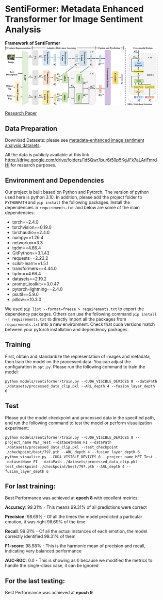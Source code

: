 # SentiFormer: Metadata Enhanced Transformer for Image Sentiment Analysis

[//]: # (Pytorch implementation of my model.)

**Framework of SentiFormer**
<img src="framework.png"/>

[Research Paper](https://arxiv.org/abs/2502.15322)
  
## Data Preparation
Download Datasets: please see [metadata-enhanced image sentiment analysis datasets](https://drive.google.com/drive/folders/1d5Qwr7pur6t50p5KgJFk7aLArlFmrdHI).

All the data is publicly available at this link https://drive.google.com/drive/folders/1d5Qwr7pur6t50p5KgJFk7aLArlFmrdHI for research purposes.

## Environment and Dependencies
Our project is built based on Python and Pytorch. 
The version of python used here is python 3.10. In addition, please add the project folder to `PYTHONPATH` and `pip install` the following packages. Install the dependencies in `requirements.txt` and below are some of the main dependencies:
- torch==2.4.0
- torchvision==0.19.0
- torchaudio==2.4.0
- numpy==1.26.4
- networkx==3.3
- tqdm==4.66.4
- GitPython==3.1.43
- requests==2.23.2
- scikit-learn==1.5.1
- transformers==4.44.0
- tqdm==4.66.4
- datasets==2.19.2
- prompt_toolkit==3.0.47
- pytorch-lightning==2.4.0
- psutil==5.9.0
- pillow==10.3.0

We used `pip list --format=freeze > requirements.txt` to export the dependency packages. Others can use the following command `pip install -r requirements.txt` to directly import all the packages from `requirements.txt` into a new environment.
Check that cuda versions match between your pytorch installation and dependency packages.

## Training
First, obtain and standardize the representation of images and metadata, then train the model on the processed data. You can adjust the configuration in `opt.py`. Please run the following command to train the model:

```
python models/sentiformer/train.py --CUDA_VISIBLE_DEVICES 0 --dataPath ./datasets/processed_data_clip.pkl --ARL_depth 4 --fusion_layer_depth 6
```

## Test
Please put the model checkpoint and processed data in the specified path, and run the following command to test the model or perform visualization experiment:

```
python models/sentiformer/train.py --CUDA_VISIBLE_DEVICES 0 --project_name MET_Test --datasetName FI --dataPath ./datasets/processed_data_clip.pkl --test_checkpoint ./checkpoint/best/797.pth --ARL_depth 4 --fusion_layer_depth 6
python visualize.py --CUDA_VISIBLE_DEVICES 0 --project_name MET_Test --datasetName FI --dataPath ./datasets/processed_data_clip.pkl --test_checkpoint ./checkpoint/best/797.pth --ARL_depth 4 --fusion_layer_depth 6
```



## For last training: 
Best Performance was achieved at **epoch 8** with excellent metrics:

**Accuracy**: 99.31% - This means 99.31% of all predictions were correct

**Precision**: 98.69% - Of all the times the model predicted a particular emotion, it was right 98.69% of the time

**Recall**: 99.31% - Of all the actual instances of each emotion, the model correctly identified 99.31% of them

**F1-score**: 98.98% - This is the harmonic mean of precision and recall, indicating very balanced performance

**AUC-ROC**: 0.0 - This is showing as 0 because we modified the metrics to handle the single-class case, it can be ignored


## For the last testing: 
Best Performance was achieved at **epoch 9**


